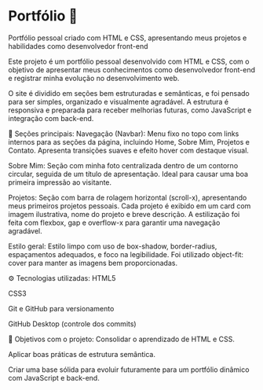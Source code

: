 # Portfólio 🚀
Portfólio pessoal criado com HTML e CSS, apresentando meus projetos e habilidades como desenvolvedor front-end

Este projeto é um portfólio pessoal desenvolvido com HTML e CSS, com o objetivo de apresentar meus conhecimentos como desenvolvedor front-end e registrar minha evolução no desenvolvimento web.

O site é dividido em seções bem estruturadas e semânticas, e foi pensado para ser simples, organizado e visualmente agradável. A estrutura é responsiva e preparada para receber melhorias futuras, como JavaScript e integração com back-end.

📌 Seções principais:
Navegação (Navbar): Menu fixo no topo com links internos para as seções da página, incluindo Home, Sobre Mim, Projetos e Contato. Apresenta transições suaves e efeito hover com destaque visual.

Sobre Mim: Seção com minha foto centralizada dentro de um contorno circular, seguida de um título de apresentação. Ideal para causar uma boa primeira impressão ao visitante.

Projetos: Seção com barra de rolagem horizontal (scroll-x), apresentando meus primeiros projetos pessoais. Cada projeto é exibido em um card com imagem ilustrativa, nome do projeto e breve descrição. A estilização foi feita com flexbox, gap e overflow-x para garantir uma navegação agradável.

Estilo geral: Estilo limpo com uso de box-shadow, border-radius, espaçamentos adequados, e foco na legibilidade. Foi utilizado object-fit: cover para manter as imagens bem proporcionadas.

⚙️ Tecnologias utilizadas:
HTML5

CSS3

Git e GitHub para versionamento

GitHub Desktop (controle dos commits)

🚀 Objetivos com o projeto:
Consolidar o aprendizado de HTML e CSS.

Aplicar boas práticas de estrutura semântica.

Criar uma base sólida para evoluir futuramente para um portfólio dinâmico com JavaScript e back-end.